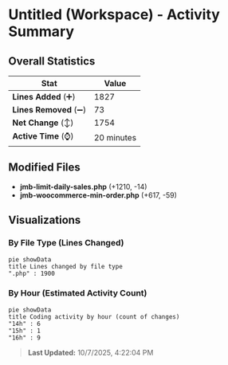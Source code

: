# Untitled (Workspace) - Activity Summary 

## Overall Statistics

| Stat                   | Value                                                             |
| ---------------------- | ----------------------------------------------------------------- |
| **Lines Added** (➕)   | 1827                                          |
| **Lines Removed** (➖) | 73                                        |
| **Net Change** (↕)    | 1754                |
| **Active Time** (⌚)   | 20 minutes |


## Modified Files
- **jmb-limit-daily-sales.php** (+1210, -14)
- **jmb-woocommerce-min-order.php** (+617, -59)

## Visualizations

### By File Type (Lines Changed)

```mermaid
pie showData
title Lines changed by file type
".php" : 1900
```

### By Hour (Estimated Activity Count)

```mermaid
pie showData
title Coding activity by hour (count of changes)
"14h" : 6
"15h" : 1
"16h" : 9
```


> **Last Updated:** 10/7/2025, 4:22:04 PM